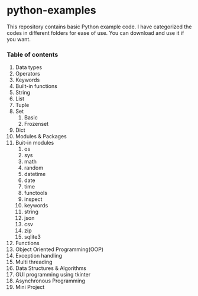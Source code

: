 # python-examples
This repository contains basic Python example code. I have categorized the codes in different folders for ease of use. You can download and use it if you want.
### Table of contents
1. Data types
2. Operators
3. Keywords
4. Built-in functions
5. String
6. List
7. Tuple
8. Set
   1. Basic
   2. Frozenset
10. Dict
11. Modules & Packages
12. Buit-in modules
    1. os
    2. sys
    3. math
    4. random
    5. datetime
    6. date
    7. time
    8. functools
    9. inspect
    10. keywords
    11. string
    12. json
    13. csv
    14. zip
    15. sqlite3
13. Functions
14. Object Oriented Programming(OOP)
15. Exception handling
16. Multi threading
17. Data Structures & Algorithms
18. GUI programming using tkinter
19. Asynchronous Programming
20. Mini Project
